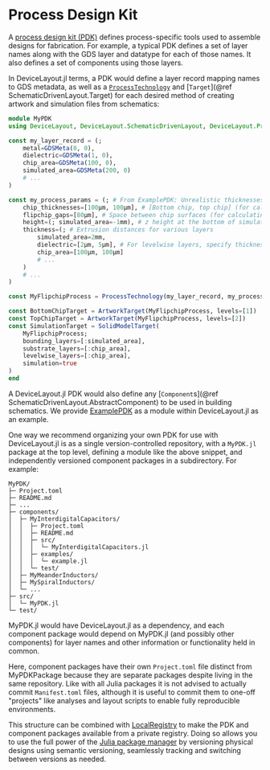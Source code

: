# Process Design Kit

A [process design kit (PDK)](https://en.wikipedia.org/wiki/Process_design_kit) defines process-specific tools used to assemble designs for fabrication. For example, a typical PDK defines a set of layer names along with the GDS layer and datatype for each of those names. It also defines a set of components using those layers.

In DeviceLayout.jl terms, a PDK would define a layer record mapping names to GDS metadata, as well as a [`ProcessTechnology`](@ref) and [`Target`](@ref SchematicDrivenLayout.Target) for each desired method of creating artwork and simulation files from schematics:

```julia
module MyPDK
using DeviceLayout, DeviceLayout.SchematicDrivenLayout, DeviceLayout.PreferredUnits

const my_layer_record = (;
    metal=GDSMeta(0, 0),
    dielectric=GDSMeta(1, 0),
    chip_area=GDSMeta(100, 0),
    simulated_area=GDSMeta(200, 0)
    # ...
)

const my_process_params = (; # From ExamplePDK: Unrealistic thicknesses for clearer visualizations
    chip_thicknesses=[100μm, 100μm], # [Bottom chip, top chip] (for calculating z height by level)
    flipchip_gaps=[80μm], # Space between chip surfaces (for calculating z height by level)
    height=(; simulated_area=-1mm), # z height at the bottom of simulation volume
    thickness=(; # Extrusion distances for various layers
        simulated_area=2mm,
        dielectric=[2μm, 5μm], # For levelwise layers, specify thickness for each level
        chip_area=[100μm, 100μm]
        # ...
    )
    # ...
)

const MyFlipchipProcess = ProcessTechnology(my_layer_record, my_process_params)

const BottomChipTarget = ArtworkTarget(MyFlipchipProcess, levels=[1])
const TopChipTarget = ArtworkTarget(MyFlipchipProcess, levels=[2])
const SimulationTarget = SolidModelTarget(
    MyFlipchipProcess;
    bounding_layers=[:simulated_area],
    substrate_layers=[:chip_area],
    levelwise_layers=[:chip_area],
    simulation=true
)
end
```

A DeviceLayout.jl PDK would also define any [`Component`s](@ref SchematicDrivenLayout.AbstractComponent) to be used in building schematics. We provide [ExamplePDK](../examples/examplepdk.md) as a module within DeviceLayout.jl as an example.

One way we recommend organizing your own PDK for use with DeviceLayout.jl is as a single version-controlled repository, with a `MyPDK.jl` package at the top level, defining a module like the above snippet, and independently versioned component packages in a subdirectory. For example:

```
MyPDK/
├─ Project.toml
├─ README.md
├─ ...
├─ components/
│  ├─ MyInterdigitalCapacitors/
│  │  ├─ Project.toml
│  │  ├─ README.md
│  │  ├─ src/
│  │  │  └─ MyInterdigitalCapacitors.jl
│  │  ├─ examples/
│  │  │  └─ example.jl
│  │  └─ test/
│  ├─ MyMeanderInductors/
│  ├─ MySpiralInductors/
│  └─ ...
├─ src/
│  └─ MyPDK.jl
└─ test/
```

MyPDK.jl would have DeviceLayout.jl as a dependency, and each component package would depend on MyPDK.jl (and possibly other components) for layer names and other information or functionality held in common.

Here, component packages have their own `Project.toml` file distinct from MyPDKPackage because they are separate packages despite living in the same repository. Like
with all Julia packages it is not advised to actually commit `Manifest.toml` files, although it is useful to commit them to one-off "projects" like analyses and layout scripts to enable fully reproducible environments.

This structure can be combined with [LocalRegistry](https://github.com/GunnarFarneback/LocalRegistry.jl/) to make the PDK and component packages available from a private registry. Doing so allows you to use the full power of the [Julia package manager](https://pkgdocs.julialang.org/) by versioning physical designs using semantic versioning, seamlessly tracking and switching between versions as needed.
